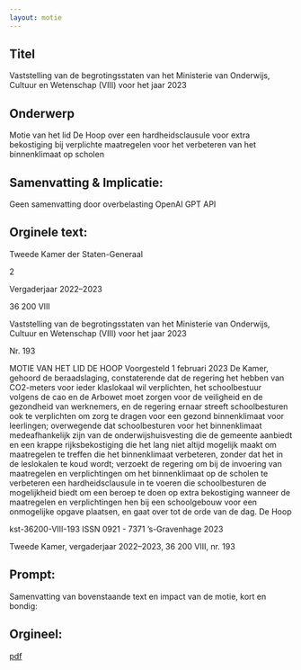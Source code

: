 ```yaml
---
layout: motie
---
```

## Titel
Vaststelling van de begrotingsstaten van het Ministerie van Onderwijs, Cultuur en Wetenschap (VIII) voor het jaar 2023
## Onderwerp
Motie van het lid De Hoop over een hardheidsclausule voor extra bekostiging bij verplichte maatregelen voor het verbeteren van het binnenklimaat op scholen
## Samenvatting & Implicatie:
Geen samenvatting door overbelasting OpenAI GPT API
## Orginele text:


Tweede Kamer der Staten-Generaal

2

Vergaderjaar 2022–2023

36 200 VIII

Vaststelling van de begrotingsstaten van het
Ministerie van Onderwijs, Cultuur en
Wetenschap (VIII) voor het jaar 2023

Nr. 193

MOTIE VAN HET LID DE HOOP
Voorgesteld 1 februari 2023
De Kamer,
gehoord de beraadslaging,
constaterende dat de regering het hebben van CO2-meters voor ieder
klaslokaal wil verplichten, het schoolbestuur volgens de cao en de
Arbowet moet zorgen voor de veiligheid en de gezondheid van
werknemers, en de regering ernaar streeft schoolbesturen ook te
verplichten om zorg te dragen voor een gezond binnenklimaat voor
leerlingen;
overwegende dat schoolbesturen voor het binnenklimaat medeafhankelijk
zijn van de onderwijshuisvesting die de gemeente aanbiedt en een krappe
rijksbekostiging die het lang niet altijd mogelijk maakt om maatregelen te
treffen die het binnenklimaat verbeteren, zonder dat het in de leslokalen te
koud wordt;
verzoekt de regering om bij de invoering van maatregelen en verplichtingen om het binnenklimaat op de scholen te verbeteren een hardheidsclausule in te voeren die schoolbesturen de mogelijkheid biedt om een
beroep te doen op extra bekostiging wanneer de maatregelen en
verplichtingen hen bij een schoolgebouw voor een onmogelijke opgave
plaatsen,
en gaat over tot de orde van de dag.
De Hoop

kst-36200-VIII-193
ISSN 0921 - 7371
’s-Gravenhage 2023

Tweede Kamer, vergaderjaar 2022–2023, 36 200 VIII, nr. 193


## Prompt:
Samenvatting van bovenstaande text en impact van de motie, kort en bondig:

## Orgineel:
[pdf](https://gegevensmagazijn.tweedekamer.nl/OData/v4/2.0/Document(90eeff48-2830-4fdb-8b42-eca2cb3b92c8)/resource)
